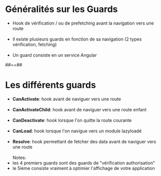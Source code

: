 <!-- .slide-->
# Généralités sur les Guards<br>

- Hook de vérification / ou de prefetching avant la navigation vers une route <br><br>
- Il existe plusieurs guards en fonction de sa navigation (2 types vérification, fetching)<br><br>
- Un guard consiste en un service Angular

##==##

<!-- .slide -->
# Les différents guards

- __CanActivate__: hook avant de naviguer vers une route<br><br>
- __CanActivateChild__: hook avant de naviguer vers une route enfant<br><br>
- __CanDeactivate__: hook lorsque l'on quitte la route courante<br><br>
- __CanLoad__: hook lorsque l'on navigue vers un module lazyloadé<br><br>
- __Resolve__:  hook permettant de fetcher des data avant de naviguer vers une route<br><br>
Notes:
- les 4 premiers guards sont des guards de "vérification authorisation"
- le 5ième consiste vraiment à optimier l'affichage de votre application

